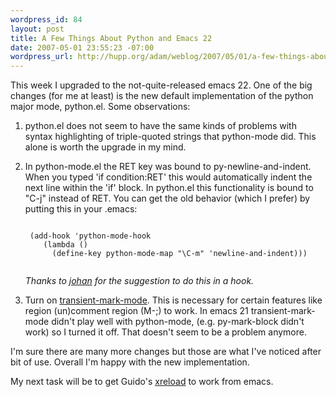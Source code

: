 ```yaml
--- 
wordpress_id: 84
layout: post
title: A Few Things About Python and Emacs 22
date: 2007-05-01 23:55:23 -07:00
wordpress_url: http://hupp.org/adam/weblog/2007/05/01/a-few-things-about-python-and-emacs-22/
---
```


This week I upgraded to the not-quite-released emacs 22.  One of the
big changes (for me at least) is the new default implementation of the
python major mode, python.el.  Some observations:


 1. python.el does not seem to have the same kinds of problems with
 syntax highlighting of triple-quoted strings that python-mode did.
 This alone is worth the upgrade in my mind.

 1. In python-mode.el the RET key was bound to py-newline-and-indent.
 When you typed 'if condition:RET' this would automatically indent the
 next line within the 'if' block.  In python.el this functionality is
 bound to "C-j" instead of RET.  You can get the old behavior (which I
 prefer) by putting this in your .emacs:

     <pre><code>
     (add-hook 'python-mode-hook
        (lambda ()
          (define-key python-mode-map "\C-m" 'newline-and-indent)))
     </code></pre>

    *Thanks to [johan](http://hupp.org/adam/weblog/2007/05/01/a-few-things-about-python-and-emacs-22/#comment-5) for the suggestion to do this in a hook.*

 1. Turn on
 [transient-mark-mode](http://www.emacsblog.org/2007/02/20/newbie-tip-transient-mark-mode/).
 This is necessary for certain features like region (un)comment region
 (M-;) to work.  In emacs 21 transient-mark-mode didn't play well with
 python-mode, (e.g.  py-mark-block didn't work) so I turned it off.
 That doesn't seem to be a problem anymore.


I'm sure there are many more changes but those are what I've noticed
after bit of use.  Overall I'm happy with the new implementation.
 
My next task will be to get Guido's
[xreload](http://mail.python.org/pipermail/edu-sig/2007-February/007787.html)
to work from emacs.
